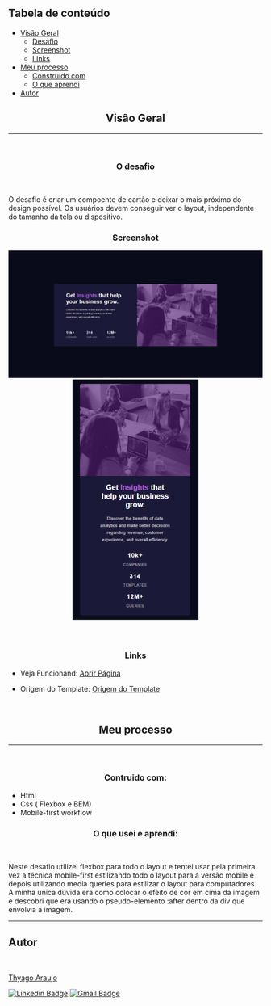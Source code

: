 <h2> Tabela de conteúdo </h2>

-  [Visão Geral](#visão-geral)
   -  [Desafio](#desafio)
   -  [Screenshot](#screenshot)
   -  [Links](#links)
-  [Meu processo](#meu-processo)
   -  [Construído com](#build-with)
   -  [O que aprendi](#o-que-aprendi)
-  [Autor](#autor)

<h2 id="visão-geral" align="center"> Visão Geral </h2>

---

<br>
<h3 id="desafio" align="center">O desafio </h3>
<br>
<p>
O desafio é criar um compoente de cartão e deixar o mais próximo do design possível. Os usuários devem conseguir ver o layout, independente do tamanho da tela ou dispositivo.
</p>

<h3 id="screenshot" align="center"> Screenshot </h3>
<div align="center">
<img src="./images/readme/web.PNG" width="850px">
<img src="./images/readme/mobile.PNG" width="250px">
</div>
<br>
<br>

<h3 id="links" align="center"> Links </h3>

-  Veja Funcionand: [Abrir Página](https://pluto-ty.github.io/Praticando-templates/iniciante/Stats%20preview%20card%20component/index.html)

-  Origem do Template: [Origem do Template](https://www.frontendmentor.io/challenges/stats-preview-card-component-8JqbgoU62)

<br>

<h2 id="meu-processo" align="center"> Meu processo </h2>

---

<br>
<h3 id="build-with" align="center"> Contruido com: </h3>

-  Html
-  Css ( Flexbox e BEM)
-  Mobile-first workflow

<h3 id="o-que-aprendi" align="center"> O que usei e aprendi: </h3>
<br>
<p>
Neste desafio utilizei flexbox para todo o layout e tentei usar pela primeira vez a técnica mobile-first estilizando todo o layout para a versão mobile e depois utilizando media queries para estilizar o layout para computadores. A minha única dúvida era como colocar o efeito de cor em cima da imagem e descobri que era usando o pseudo-elemento :after dentro da div que envolvia a imagem.
</p>

---

<h2 id="autor">Autor</h2>

<a href="https://github.com/Pluto-ty">
 <img style="border-radius: 50%;" src="https://avatars.githubusercontent.com/u/51569984" width="100px;" alt=""/>
</br>
<p> Thyago Araujo <p>
</a>

[![Linkedin Badge](https://img.shields.io/badge/-ThyagoAraujo-blue?style=flat-square&logo=Linkedin&logoColor=white&link=https://www.linkedin.com/in/thyago-araujo-m/)](https://www.linkedin.com/in/thyago-araujo-m/)
[![Gmail Badge](https://img.shields.io/badge/-thyagoaraujomotta@gmail.com-c14438?style=flat-square&logo=Gmail&logoColor=white&link=mailto:thyagoaraujomotta@gmail.com)](mailto:thyagoaraujomotta@gmail.com)
